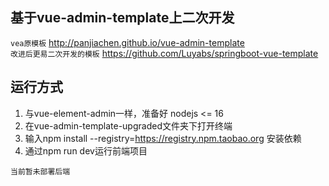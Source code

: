 ## 基于vue-admin-template上二次开发
`vea原模板` http://panjiachen.github.io/vue-admin-template   
`改进后更易二次开发的模板` https://github.com/Luyabs/springboot-vue-template   

## 运行方式
1. 与vue-element-admin一样，准备好 nodejs <= 16   
2. 在vue-admin-template-upgraded文件夹下打开终端
3. 输入npm install --registry=https://registry.npm.taobao.org 安装依赖
4. 通过npm run dev运行前端项目

`当前暂未部署后端`  

